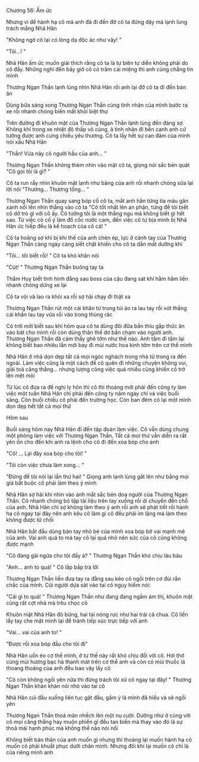 




Chương 56: Ấm ức


Nhưng vì để hành hạ cô mà anh đã đi đến đỡ cô ta đứng dậy mà lạnh lùng trách mắng Nhã Hân

"Không ngờ cô lại có lòng dạ độc ác như vậy! "

"Tôi...! "

Nhã Hân ấm ức muốn giải thích rằng cô ta là tự biên tự diễn không phải do cô đẩy. Những nghĩ đến bây giờ cô có trăm cái miệng thì anh cũng chẳng tin mình

Thương Ngạn Thần lạnh lùng nhìn Nhã Hân rồi anh lại đỡ cô ta đi đến bàn ăn

Dùng bữa sáng xong Thương Ngạn Thần cùng tình nhân của mình bước ra xe rồi nhanh chóng biến mất khỏi biệt thự

Trên đường đi khuôn mặt của Thương Ngạn Thần lạnh lùng đến đáng sợ. Không khí trong xe nhiệt độ thấp vô cùng, ả tình nhân đi bên cạnh anh cứ tưởng được anh cưng chiều yêu thương. Cô ta lấy hết sự can đảm của mình nói xấu Nhã Hân

"Thần! Vừa nãy cô người hầu của anh... "



Thương Ngạn Thần không thèm nhìn vào mặt cô ta, giọng nói sắc bén quát "Cô gọi tôi là gì? "

Cô ta run rẩy nhìn khuôn mặt lạnh như băng của anh rồi nhanh chóng sửa lại lời nói "Thương... Thương tổng... "

Thương Ngạn Thần quay sang bóp cổ cô ta, mắt anh hằn từng tia máu gân xanh nổi lên nhìn thẳng vào cô ta "Cô tốt nhất lên an phận, từng để tôi biết cô dở trò gì với cô ấy. Cô tưởng tôi là một thằng ngu mà không biết gì hết sao. Từ việc cô cố ý làm đổ cốc nước cam, đến việc cô tự bịa mình bị Nhã Hân ức hiếp đều là kế hoạch của cô cả! "

Cô ta hoảng sợ khi bị khí thế của anh chèn ép, lực ở cánh tay của Thương Ngạn Thần càng ngày càng siết chặt khiến cho cô ta dần mất dưỡng khí

"Tôi... tôi biết rồi! " Cô ta khó khăn nói

"Cút! " Thương Ngạn Thần buông tay ta

Thẩm Huy biết tình hình đằng sau boss của cậu đang sát khí hằm hằm liền nhanh chóng dừng xe lại

Cô ta vội vã lao ra khỏi xa rồi sợ hãi chạy đi thật xa

Thương Ngạn Thần rút một cái khăn từ trong túi áo ra lau tay rồi vứt thẳng cái khăn lau tay vừa rồi vào trong thùng rác

Có trời mới biết sau khi hôm qua cô ta dùng đôi đữa bẩn thỉu gắp thức ăn vào bát cho mình rồi còn dùng thân thể dơ bẩn chạm vào người anh. Thương Ngạn Thần đã cảm thấy ghê tởm như thế nào. Anh tắm đi tắm lại không biết bao nhiêu lần mới bay đi mùi nước hoa kinh tởm trên cơ thể mình

Nhã Hân ở nhà dọn dẹp tất cả mọi ngóc nghách trong nhà từ trong ra đến ngoài. Làm việc cũng là một cách để cô quên đi những chuyện không vui, giải toả căng thẳng... nhưng lượng công việc quá nhiều cũng khiến cô trở lên mệt mỏi

Từ lúc cô đưa ra đề nghị ly hôn thì cô thi thoảng mới phải đến công ty làm việc một tuần Nhã Hân chỉ phải đến công ty năm ngày chỉ và việc buổi sáng. Còn buổi chiều cô phải đến trường học. Còn ban đêm cô lại một mình dọn dẹp hết tất cả mọi thứ




Hôm sau

Buổi sáng hôm nay Nhã Hân đi đến tập đoàn làm việc. Cô vẫn dùng chung một phòng làm việc với Thương Ngạn Thần. Tất cả mọi thứ vẫn diễn ra rất yên ổn cho đến khi anh ra lệnh cho cô đi đến xoa bóp cho anh

"Cô! ... Lại đây xoa bóp cho tôi! "

"Tôi còn việc chưa làm xong... "

"Đừng để tôi nói lại lần thứ hai! " Giọng anh lạnh lùng gắt lên như bằng mọi giá bắt buộc cô phải làm theo ý mình

Nhã Hân sợ hãi khi nhìn vào ánh mắt sắc bén doạ người của Thương Ngạn Thần. Cô nhanh chóng bỏ tập tài liệu trên tay xuống rồi di chuyển đến chỗ của anh. Nhã Hân chỉ sợ không làm theo ý anh rồi anh sẽ phát tiết rồi hành hạ cô ngay tại đây nên anh kêu cô làm gì cô đều phải im lặng mà làm theo không được từ chối

Nhã Hân bắt đầu dùng bàn tay nhỏ bé của mình xoa bóp bờ vai mạnh mẽ của anh. Vai anh quá to mà tay cô lại quá nhỏ nên sức của cô cũng không được mạnh

"Cô đang gãi ngứa cho tôi đấy à? " Thương Ngạn Thần khó chịu làu bàu

"Anh... anh to quá! " Cô lắp bắp trả lời

Thương Ngạn Thần liền đưa tay ra đằng sau kéo cô ngồi trên cơ đùi rắn chắc của mình. Cúi người dựa sát vào tai cô nguy hiểm nói:

"Cái gì to quá! " Thương Ngạn Thần như đang đang ngầm ám thị, khuôn mặt cũng rất cợt nhả mà trêu chọc cô

Khuôn mặt Nhã Hân đỏ bừng, hai tai nóng rực như hai trái cà chua. Cô liền lấy tay che mặt mình lại để tránh tiếp xúc trực tiếp với anh

"Vai... vai của anh to! "

"Được rồi xoa bóp đầu cho tôi đi"

Nhã Hân uốn éo cơ thể mình, ở tư thế này rất khó chịu đối với cô. Hơi thở cùng mùi hương bạc hà thanh mát trên cơ thể anh và còn có mùi thuốc lá thoang thoảng của anh đều bao vây lấy cô

"Cô còn không ngồi yên nữa thì đừng trách tôi xử cô ngay tại đây! " Thương Ngạn Thần khàn khàn nói nhỏ vào tai cô

Nhã Hân cúi đầu xuống liên tục gật đầu, gầm ý là mình đã hiểu và sẽ ngồi yên

Thương Ngạn Thần thoả mãn nhếch lên một nụ cười. Dường như ở cùng với cô mọi căng thẳng hay muộn phiền gì đều tan biến mà thay vào đó là sự thoả mái hạnh phúc mà không thể nào nói nổi

Không biết bản thân của anh muốn gì nhưng thi thoảng lại muốn hành hạ cô muốn cô phải khuất phục dưới chân mình. Nhưng đôi khi lại muốn cô chỉ là của riêng mình anh




